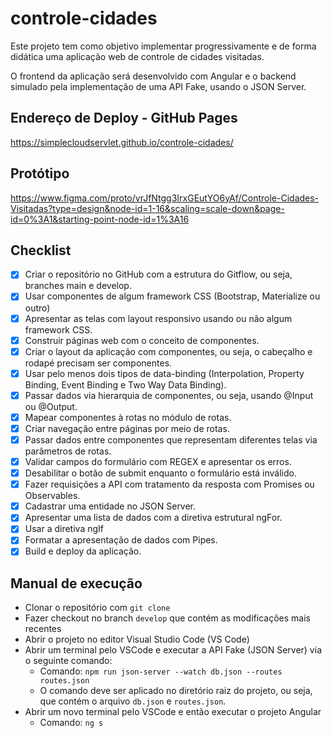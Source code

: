 # controle-cidades 

Este projeto tem como objetivo implementar progressivamente e de forma didática uma aplicação web 
de controle de cidades visitadas.

O frontend da aplicação será desenvolvido com Angular e o backend simulado pela implementação de uma API Fake, usando o JSON Server.

## Endereço de Deploy - GitHub Pages

https://simplecloudservlet.github.io/controle-cidades/

## Protótipo

https://www.figma.com/proto/vrJfNtgg3IrxGEutYO6yAf/Controle-Cidades-Visitadas?type=design&node-id=1-16&scaling=scale-down&page-id=0%3A1&starting-point-node-id=1%3A16

## Checklist

- [x] Criar o repositório no GitHub com a estrutura do Gitflow, ou seja, branches main e develop. 
- [X] Usar componentes de algum framework CSS (Bootstrap, Materialize ou outro)
- [X] Apresentar as telas com layout responsivo usando ou não algum framework CSS.
- [X] Construir páginas web com o conceito de componentes.
- [X] Criar o layout da aplicação com componentes, ou seja, o cabeçalho e rodapé precisam ser componentes.
- [X] Usar pelo menos dois tipos de data-binding (Interpolation, Property Binding, Event Binding e Two Way Data Binding).
- [X] Passar dados via hierarquia de componentes, ou seja, usando @Input ou @Output. 
- [X] Mapear componentes à rotas no módulo de rotas.
- [X] Criar navegação entre páginas por meio de rotas.
- [X] Passar dados entre componentes que representam diferentes telas via parâmetros de rotas. 
- [X] Validar campos do formulário com REGEX e apresentar os erros.
- [X] Desabilitar o botão de submit enquanto o formulário está inválido.
- [X] Fazer requisições a API com tratamento da resposta com Promises ou Observables.
- [X] Cadastrar uma entidade no JSON Server.
- [X] Apresentar uma lista de dados com a diretiva estrutural ngFor.
- [X] Usar a diretiva ngIf
- [X] Formatar a apresentação de dados com Pipes. 
- [X] Build e deploy da aplicação. 

## Manual de execução
- Clonar o repositório com `git clone`
- Fazer checkout no branch `develop` que contém as modificações mais recentes
- Abrir o projeto no editor Visual Studio Code (VS Code)
- Abrir um terminal pelo VSCode e executar a API Fake (JSON Server) via o seguinte comando:
    - Comando: `npm run json-server --watch db.json --routes routes.json`
    - O comando deve ser aplicado no diretório raiz do projeto, ou seja, que contém o arquivo `db.json` e `routes.json`.
- Abrir um novo terminal pelo VSCode e então executar o projeto Angular
    - Comando: `ng s`
